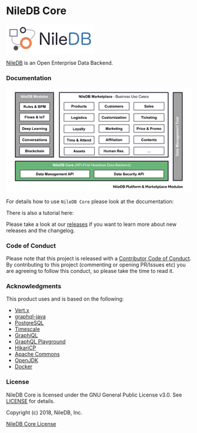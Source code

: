 # NileDB Core

![logo](logo.png)

[NileDB](https://niledb.com) is an Open Enterprise Data Backend.

### Documentation

![platform](niledb.png)

For details how to use `NileDB Core` please look at the documentation: 

There is also a tutorial here: 

Please take a look at our [releases](https://github.com/niledb/core/releases) if you want to learn more about new releases and the changelog.

### Code of Conduct

Please note that this project is released with a [Contributor Code of Conduct](CODE_OF_CONDUCT.md).
By contributing to this project (commenting or opening PR/Issues etc) you are agreeing to follow this conduct, so please
take the time to read it. 

### Acknowledgments

This product uses and is based on the following:
* [Vert.x](http://vertx.io/)
* [graphql-java](http://graphql-java.readthedocs.io/)
* [PostgreSQL](https://www.postgresql.org/)
* [Timescale](http://www.timescale.com/)
* [GraphiQL](https://github.com/graphql/graphiql/)
* [GraphQL Playground](https://github.com/graphcool/graphql-playground/)
* [HikariCP](https://brettwooldridge.github.io/HikariCP/)
* [Apache Commons](https://commons.apache.org/)
* [OpenJDK](http://openjdk.java.net/)
* [Docker](https://www.docker.com/)

### License

NileDB Core is licensed under the GNU General Public License v3.0. See [LICENSE](LICENSE.md) for details.

Copyright (c) 2018, NileDB, Inc.

[NileDB Core License](LICENSE.md)
